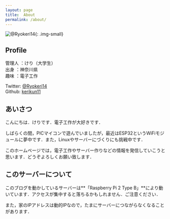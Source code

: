 ```yaml
---
layout:	page
title:	About
permalink: /about/
---
```


![@Ryokeri14](/home/KERI_LCD.jpg){: .img-small}

## Profile
管理人	：けり（大学生）  
出身	：神奈川県  
趣味	：電子工作  

Twitter: [@Ryokeri14](http://twitter.com/Ryokeri14)  
Github:  [kerikun11](http://github.com/kerikun11)

## あいさつ
こんにちは．けりです．電子工作が大好きです．

しばらくの間，PICマイコンで遊んでいましたが，最近はESP32というWiFiモジュールに夢中です．また，Linuxやサーバーにづくりにも挑戦中です．

このホームページでは，電子工作やサーバー作りなどの情報を発信していこうと思います．どうぞよろしくお願い致します．

## このサーバーについて
このブログを動かしているサーバーは**「Raspberry Pi 2 Type B」**により動いています．アクセスが集中すると落ちるかもしれません．ご注意ください．

また，家のIPアドレスは動的IPなので，たまにサーバーにつながらなくなることがあります．

